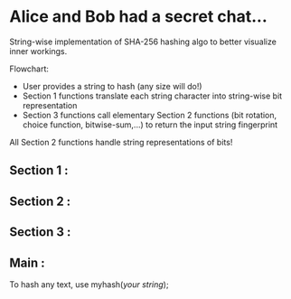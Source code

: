 # Alice and Bob had a secret chat...

String-wise implementation of SHA-256 hashing algo to better visualize inner workings.

Flowchart:
  - User provides a string to hash (any size will do!)
  - Section 1 functions translate each string character into string-wise bit representation
  - Section 3 functions call elementary Section 2 functions (bit rotation, choice function, bitwise-sum,...) to return the input string fingerprint

All Section 2 functions handle string representations of bits! 

## Section 1 :


## Section 2 :


## Section 3 :


## Main :

To hash any text, use myhash(*your string*);
